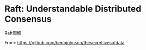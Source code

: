 Raft: Understandable Distributed Consensus 
===========================================

Raft图解

From: 
https://github.com/benbjohnson/thesecretlivesofdata


